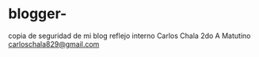 # blogger-
copia de seguridad de mi blog reflejo interno 
Carlos Chala
2do A Matutino 
carloschala829@gmail.com
